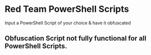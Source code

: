 # Red Team PowerShell Scripts

Input a PowerShell Script of your choice & have it obfuscated

## Obfuscation Script not fully functional for all PowerShell Scripts.

